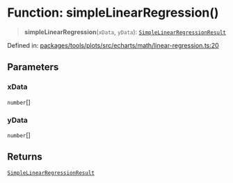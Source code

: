 # Function: simpleLinearRegression()

> **simpleLinearRegression**(`xData`, `yData`): [`SimpleLinearRegressionResult`](../type-aliases/SimpleLinearRegressionResult.md)

Defined in: [packages/tools/plots/src/echarts/math/linear-regression.ts:20](https://github.com/GeoDaCenter/openassistant/blob/37d127dc7a76d6b5cf9de906c055e4c904e3dfed/packages/tools/plots/src/echarts/math/linear-regression.ts#L20)

## Parameters

### xData

`number`[]

### yData

`number`[]

## Returns

[`SimpleLinearRegressionResult`](../type-aliases/SimpleLinearRegressionResult.md)
